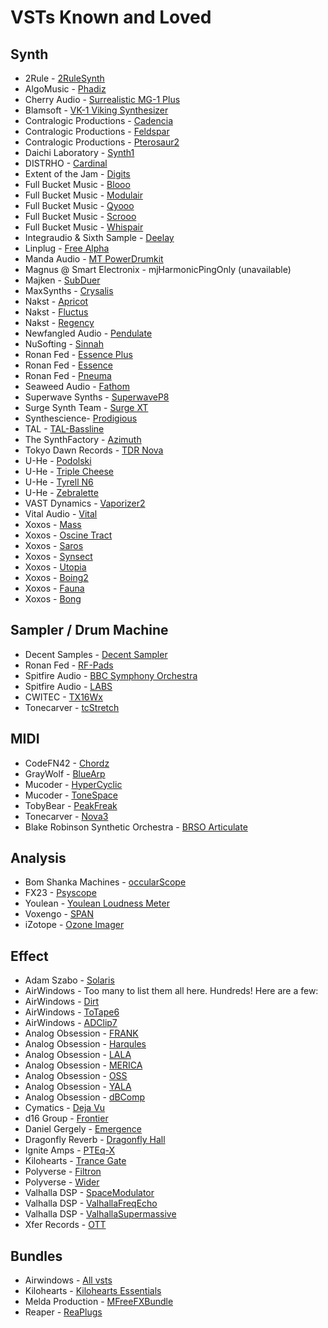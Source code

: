 # VSTs Known and Loved

## Synth

* 2Rule - [2RuleSynth](https://akyuz5.wixsite.com/mysite/2rulesynth)
* AlgoMusic - [Phadiz](https://plugins4free.com/plugin/431/)
* Cherry Audio - [Surrealistic MG-1 Plus](https://cherryaudio.com/products/surrealistic-mg-1-plus)
* Blamsoft - [VK-1 Viking Synthesizer](https://blamsoft.com/vst/vk-1-viking-synthesizer/)
* Contralogic Productions - [Cadencia](https://www.contralogic.com/vst-plugins/cadencia/)
* Contralogic Productions - [Feldspar](https://www.contralogic.com/vst-plugins/feldspar/)
* Contralogic Productions - [Pterosaur2](https://www.contralogic.com/vst-plugins/pterosaur/)
* Daichi Laboratory - [Synth1](https://daichilab.sakura.ne.jp/softsynth/index.html)
* DISTRHO - [Cardinal](https://cardinal.kx.studio)
* Extent of the Jam - [Digits](http://www.extentofthejam.com)
* Full Bucket Music - [Blooo](http://music.fullbucket.de/blooo.html)
* Full Bucket Music - [Modulair](http://music.fullbucket.de/modulair.html)
* Full Bucket Music - [Qyooo](http://music.fullbucket.de/qyooo.html)
* Full Bucket Music - [Scrooo](http://music.fullbucket.de/scrooo.html)
* Full Bucket Music - [Whispair](http://music.fullbucket.de/whispair.html)
* Integraudio & Sixth Sample - [Deelay](https://sixthsample.com/deelay/)
* Linplug - [Free Alpha](https://plugins4free.com/plugin/2290/)
* Manda Audio - [MT PowerDrumkit](https://www.powerdrumkit.com/)
* Magnus @ Smart Electronix - mjHarmonicPingOnly (unavailable)
* Majken - [SubDuer](https://plugins4free.com/plugin/428/)
* MaxSynths - [Crysalis](https://plugins4free.com/plugin/2378/)
* Nakst - [Apricot](https://nakst.gitlab.io/apricot/)
* Nakst - [Fluctus](https://nakst.gitlab.io/fluctus/)
* Nakst - [Regency](https://nakst.gitlab.io/regency/)
* Newfangled Audio - [Pendulate](https://www.eventideaudio.com/plug-ins/pendulate/)
* NuSofting - [Sinnah](https://nusofting.com/plugins/sinnah)
* Ronan Fed - [Essence Plus](https://plugins4free.com/plugin/3912/)
* Ronan Fed - [Essence](https://plugins4free.com/plugin/3811/)
* Ronan Fed - [Pneuma](https://plugins4free.com/plugin/3807/)
* Seaweed Audio - [Fathom](https://www.fathomsynth.com)
* Superwave Synths - [SuperwaveP8](https://plugins4free.com/plugin/244/)
* Surge Synth Team - [Surge XT](https://surge-synthesizer.github.io)
* Synthescience- [Prodigious](https://plugins4free.com/plugin/1328/)
* TAL - [TAL-Bassline](https://tal-software.com/products/tal-bassline)
* The SynthFactory - [Azimuth](https://thesynthfactory.com/azimuth/)
* Tokyo Dawn Records - [TDR Nova](https://www.tokyodawn.net/tdr-nova/)
* U-He - [Podolski](https://u-he.com/products/podolski/)
* U-He - [Triple Cheese](https://u-he.com/products/triplecheese/)
* U-He - [Tyrell N6](https://u-he.com/products/tyrelln6/)
* U-He - [Zebralette](https://u-he.com/products/zebralette/)
* VAST Dynamics - [Vaporizer2](https://www.vast-dynamics.com/?q=Vaporizer2)
* Vital Audio - [Vital](https://vital.audio)
* Xoxos - [Mass](https://plugins4free.com/plugin/1265/)
* Xoxos - [Oscine Tract](https://plugins4free.com/plugin/1251/)
* Xoxos - [Saros](https://plugins4free.com/plugin/179/)
* Xoxos - [Synsect](https://plugins4free.com/plugin/321/)
* Xoxos - [Utopia](https://plugins4free.com/plugin/180/)
* Xoxos - [Boing2](https://plugins4free.com/plugin/317/)
* Xoxos - [Fauna](https://plugins4free.com/plugin/1248/)
* Xoxos - [Bong](https://plugins4free.com/plugin/3015/)

## Sampler / Drum Machine

* Decent Samples - [Decent Sampler](https://www.decentsamples.com/product/decent-sampler-plugin/)
* Ronan Fed - [RF-Pads](https://plugins4free.com/plugin/3894/)
* Spitfire Audio - [BBC Symphony Orchestra](https://www.spitfireaudio.com/bbc-symphony-orchestra-discover)
* Spitfire Audio - [LABS](https://labs.spitfireaudio.com/)
* CWITEC - [TX16Wx](https://www.tx16wx.com)
* Tonecarver - [tcStretch](https://tonecarver.wordpress.com/tcstretch/)

## MIDI

* CodeFN42 - [Chordz](https://codefn42.com/chordz/index.html)
* GrayWolf - [BlueArp](https://omg-instruments.com/wp/?page_id=46)
* Mucoder - [HyperCyclic](https://www.mucoder.net/en/hypercyclic)
* Mucoder - [ToneSpace](https://www.mucoder.net/en/tonespace/)
* TobyBear - [PeakFreak](https://plugins4free.com/plugin/1565/)
* Tonecarver - [Nova3](https://tonecarver.wordpress.com/nova3-generative-sequencer-vst/)
* Blake Robinson Synthetic Orchestra - [BRSO Articulate](http://www.syntheticorchestra.com/tools/articulate/)

## Analysis

* Bom Shanka Machines - [occularScope](https://bomshankamachin.es/plugins/occularScope)
* FX23 - [Psyscope](https://fx23.net/psyscope/)
* Youlean - [Youlean Loudness Meter](https://youlean.co/youlean-loudness-meter/)
* Voxengo - [SPAN](https://www.voxengo.com/product/span/)
* iZotope - [Ozone Imager](https://www.izotope.com/en/products/ozone-imager.html)


## Effect

* Adam Szabo - [Solaris](https://www.adamszabo.com/vstplugins/solaris/)
* AirWindows - Too many to list them all here. Hundreds! Here are a few:
* AirWindows - [Dirt](https://www.airwindows.com/dirt/)
* AirWindows - [ToTape6](https://www.airwindows.com/totape6/)
* AirWindows - [ADClip7](https://www.airwindows.com/adclip-7/)
* Analog Obsession - [FRANK](https://www.patreon.com/posts/f-bundle-83415951)
* Analog Obsession - [Harqules](https://www.patreon.com/posts/34306427)
* Analog Obsession - [LALA](https://www.patreon.com/posts/lala-36128829)
* Analog Obsession - [MERICA](https://www.patreon.com/posts/55358141)
* Analog Obsession - [OSS](https://www.patreon.com/posts/oss-34292591)
* Analog Obsession - [YALA](https://www.patreon.com/posts/yala-34323384)
* Analog Obsession - [dBComp](https://www.patreon.com/posts/dbcomp-56933944)
* Cymatics - [Deja Vu](https://cymatics.fm/products/deja-vu-plugin)
* d16 Group - [Frontier](https://d16.pl/frontier)
* Daniel Gergely - [Emergence](https://daniel-gergely.itch.io/emergence)
* Dragonfly Reverb - [Dragonfly Hall](https://michaelwillis.github.io/dragonfly-reverb/)
* Ignite Amps - [PTEq-X](https://www.igniteamps.com/#pteq-x)
* Kilohearts - [Trance Gate](https://kilohearts.com/products/trance_gate)
* Polyverse - [Filtron](https://polyversemusic.com/products/filtron/)
* Polyverse - [Wider](https://polyversemusic.com/products/wider/)
* Valhalla DSP - [SpaceModulator](https://valhalladsp.com/shop/modulation/valhalla-space-modulator/)
* Valhalla DSP - [ValhallaFreqEcho](https://valhalladsp.com/shop/delay/valhalla-freq-echo/)
* Valhalla DSP - [ValhallaSupermassive](https://valhalladsp.com/shop/reverb/valhalla-supermassive/)
* Xfer Records - [OTT](https://xferrecords.com/freeware)

## Bundles

* Airwindows - [All vsts](https://www.airwindows.com/vsts/)
* Kilohearts - [Kilohearts Essentials](https://kilohearts.com/products/kilohearts_essentials)
* Melda Production - [MFreeFXBundle](https://www.meldaproduction.com/MFreeFXBundle)
* Reaper - [ReaPlugs](https://www.reaper.fm/reaplugs/)
